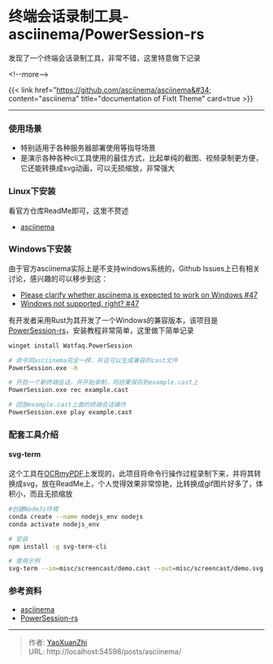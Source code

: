 # 终端会话录制工具-asciinema/PowerSession-rs


发现了一个终端会话录制工具，非常不错，这里特意做下记录

&lt;!--more--&gt;

{{&lt; link href=&#34;https://github.com/asciinema/asciinema&#34; content=&#34;asciinema&#34; title=&#34;documentation of FixIt Theme&#34; card=true &gt;}}

---

### 使用场景
 - 特别适用于各种服务器部署使用等指导场景
 - 是演示各种各种cli工具使用的最佳方式，比起单纯的截图、视频录制更方便，它还能转换成svg动画，可以无损缩放，非常强大

### Linux下安装
看官方仓库ReadMe即可，这里不赘述

 - [asciinema](https://asciinema.org/)

### Windows下安装
由于官方asciinema实际上是不支持windows系统的，Github Issues上已有相关讨论，感兴趣的可以移步到这：
 - [Please clarify whether asciinema is expected to work on Windows #47](https://github.com/orgs/asciinema/discussions/47)
 - [Windows not supported, right? #47](https://github.com/asciinema/asciinema/issues/47)

有开发者采用Rust为其开发了一个Windows的兼容版本，该项目是[PowerSession-rs](https://github.com/Watfaq/PowerSession-rs)，安装教程非常简单，这里做下简单记录

```sh
winget install Watfaq.PowerSession
```

```sh
# 命令同asciinema完全一样，并且可以生成兼容的cast文件
PowerSession.exe -h

# 开启一个新终端会话，并开始录制，将结果保存到example.cast上
PowerSession.exe rec example.cast

# 回放example.cast上面的终端会话操作
PowerSession.exe play example.cast
```

### 配套工具介绍

#### svg-term 
这个工具在[OCRmyPDF](https://github.com/ocrmypdf/OCRmyPDF/tree/main/misc/screencast)上发现的，此项目将命令行操作过程录制下来，并将其转换成svg，放在ReadMe上，个人觉得效果非常惊艳，比转换成gif图片好多了，体积小，而且无损缩放

```sh
#创建NodeJs环境
conda create --name nodejs_env nodejs
conda activate nodejs_env

# 安装
npm install -g svg-term-cli

# 使用示例
svg-term --in=misc/screencast/demo.cast --out=misc/screencast/demo.svg --window
```

### 参考资料
 - [asciinema](https://asciinema.org/)
 - [PowerSession-rs](https://github.com/Watfaq/PowerSession-rs)

---

> 作者: [YaoXuanZhi](https://github.com/YaoXuanZhi)  
> URL: http://localhost:54598/posts/asciinema/  


